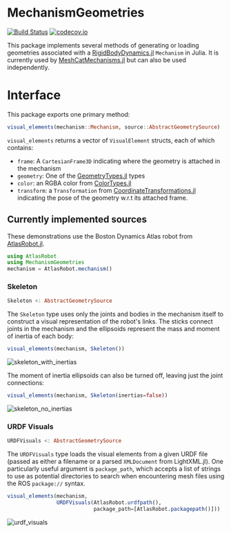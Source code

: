# MechanismGeometries

[![Build Status](https://travis-ci.org/JuliaRobotics/MechanismGeometries.jl.svg?branch=master)](https://travis-ci.org/JuliaRobotics/MechanismGeometries.jl) 
[![codecov.io](http://codecov.io/github/JuliaRobotics/MechanismGeometries.jl/coverage.svg?branch=master)](http://codecov.io/github/JuliaRobotics/MechanismGeometries.jl?branch=master)

This package implements several methods of generating or loading geometries associated with a [RigidBodyDynamics.jl](https://github.com/tkoolen/RigidBodyDynamics.jl) `Mechanism` in Julia. It is currently used by [MeshCatMechanisms.jl](https://github.com/JuliaRobotics/MeshCatMechanisms.jl) but can also be used independently. 

# Interface

This package exports one primary method:

```julia
visual_elements(mechanism::Mechanism, source::AbstractGeometrySource)
```

`visual_elements` returns a vector of `VisualElement` structs, each of which contains:

* `frame`: A `CartesianFrame3D` indicating where the geometry is attached in the mechanism
* `geometry`: One of the [GeometryTypes.jl](https://github.com/JuliaGeometry/GeometryTypes.jl) types
* `color`: an RGBA color from [ColorTypes.jl](https://github.com/JuliaGraphics/ColorTypes.jl)
* `transform`: a `Transformation` from [CoordinateTransformations.jl](https://github.com/FugroRoames/CoordinateTransformations.jl/) indicating the pose of the geometry w.r.t its attached frame.

## Currently implemented sources

These demonstrations use the Boston Dynamics Atlas robot from [AtlasRobot.jl](https://github.com/tkoolen/AtlasRobot.jl).

```julia
using AtlasRobot
using MechanismGeometries
mechanism = AtlasRobot.mechanism()
```


### Skeleton

```julia
Skeleton <: AbstractGeometrySource
```

The `Skeleton` type uses only the joints and bodies in the mechanism itself to construct a visual representation of the robot's links. The sticks connect joints in the mechanism and the ellipsoids represent the mass and moment of inertia of each body:

```julia
visual_elements(mechanism, Skeleton())
```

![skeleton_with_inertias](https://user-images.githubusercontent.com/591886/37125808-180c1eca-223c-11e8-8e60-af3f48ba52c2.png)

The moment of inertia ellipsoids can also be turned off, leaving just the joint connections:

```julia
visual_elements(mechanism, Skeleton(inertias=false))
```

![skeleton_no_inertias](https://user-images.githubusercontent.com/591886/37125810-1ac0f4c4-223c-11e8-845a-cf17893eba93.png)

### URDF Visuals

```julia
URDFVisuals <: AbstractGeometrySource
```

The `URDFVisuals` type loads the visual elements from a given URDF file (passed as either a filename or a parsed `XMLDocument` from LightXML.jl). One particularly useful argument is `package_path`, which accepts a list of strings to use as potential directories to search when encountering mesh files using the ROS `package://` syntax.

```julia
visual_elements(mechanism, 
                URDFVisuals(AtlasRobot.urdfpath(), 
                            package_path=[AtlasRobot.packagepath()]))
```

![urdf_visuals](https://user-images.githubusercontent.com/591886/37125819-1de2441e-223c-11e8-9db2-87f814cfea63.png)







